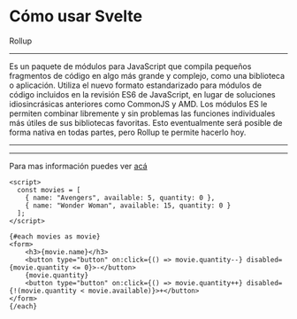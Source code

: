 # Cómo usar Svelte

Rollup

---

Es un paquete de módulos para JavaScript que compila pequeños fragmentos de código en algo más grande y complejo, como una biblioteca o aplicación. Utiliza el nuevo formato estandarizado para módulos de código incluidos en la revisión ES6 de JavaScript, en lugar de soluciones idiosincrásicas anteriores como CommonJS y AMD. Los módulos ES le permiten combinar libremente y sin problemas las funciones individuales más útiles de sus bibliotecas favoritas. Esto eventualmente será posible de forma nativa en todas partes, pero Rollup te permite hacerlo hoy.

---

---

Para mas información puedes ver [acá](https://rollupjs.org/guide/en/)

```
<script>
  const movies = [
    { name: "Avengers", available: 5, quantity: 0 },
    { name: "Wonder Woman", available: 15, quantity: 0 }
  ];
</script>

{#each movies as movie}
<form>
	<h3>{movie.name}</h3>
	<button type="button" on:click={() => movie.quantity--} disabled={movie.quantity <= 0}>-</button>
	{movie.quantity}
	<button type="button" on:click={() => movie.quantity++} disabled={!(movie.quantity < movie.available)}>+</button>
</form>
{/each}
```